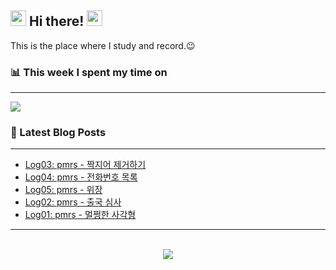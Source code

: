 ## <div align="left" ><img src="https://camo.githubusercontent.com/e8e7b06ecf583bc040eb60e44eb5b8e0ecc5421320a92929ce21522dbc34c891/68747470733a2f2f6d656469612e67697068792e636f6d2f6d656469612f6876524a434c467a6361737252346961377a2f67697068792e676966" width="25" height="25"> Hi there! <img src="https://camo.githubusercontent.com/e8e7b06ecf583bc040eb60e44eb5b8e0ecc5421320a92929ce21522dbc34c891/68747470733a2f2f6d656469612e67697068792e636f6d2f6d656469612f6876524a434c467a6361737252346961377a2f67697068792e676966" width="25" height="25"></div> 

  This is the place where I study and record.😉
<br/>

### 📊 This week I spent my time on
<hr/>
<img src="https://readme-editor.vercel.app/api/wakatime?username=@minshigee&v=2" align="center" /></div>
<br/>  

### 📕 Latest Blog Posts  
<hr/>

<!-- BLOG-POST-LIST:START -->
- [Log03: pmrs - 짝지어 제거하기](https://minshigee.github.io/devlog/ps/python/1%EC%A7%9D%EC%A7%80%EC%96%B4%EC%A0%9C%EA%B1%B0%ED%95%98%EA%B8%B0/)
- [Log04: pmrs - 전화번호 목록](https://minshigee.github.io/devlog/ps/python/2%EC%A0%84%ED%99%94%EB%B2%88%ED%98%B8%EB%AA%A9%EB%A1%9D/)
- [Log05: pmrs - 위장](https://minshigee.github.io/devlog/ps/python/3%EC%9C%84%EC%9E%A5/)
- [Log02: pmrs - 출국 심사](https://minshigee.github.io/devlog/ps/python/%EC%B6%9C%EA%B5%AD%EC%8B%AC%EC%82%AC/)
- [Log01: pmrs - 멀쩡한 사각형](https://minshigee.github.io/devlog/ps/python/%EB%A9%80%EC%A9%A1%ED%95%9C%EC%82%AC%EA%B0%81%ED%98%95/)
<!-- BLOG-POST-LIST:END -->  

<hr/>
<br/>  
<div align="center">
<img src="https://komarev.com/ghpvc/?username=MinShiGee&&style=flat-square"/>
</div>  
  
<br/>  

